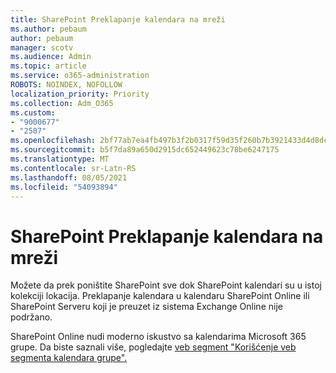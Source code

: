 ```yaml
---
title: SharePoint Preklapanje kalendara na mreži
ms.author: pebaum
author: pebaum
manager: scotv
ms.audience: Admin
ms.topic: article
ms.service: o365-administration
ROBOTS: NOINDEX, NOFOLLOW
localization_priority: Priority
ms.collection: Adm_O365
ms.custom:
- "9000677"
- "2587"
ms.openlocfilehash: 2bf77ab7ea4fb497b3f2b0317f59d35f260b7b3921433d4d8dc76268db63f0f1
ms.sourcegitcommit: b5f7da89a650d2915dc652449623c78be6247175
ms.translationtype: MT
ms.contentlocale: sr-Latn-RS
ms.lasthandoff: 08/05/2021
ms.locfileid: "54093894"
---
```

# <a name="sharepoint-online-calendar-overlay"></a>SharePoint Preklapanje kalendara na mreži

Možete da prek poništite SharePoint sve dok SharePoint kalendari su u istoj kolekciji lokacija. Preklapanje kalendara u kalendaru SharePoint Online ili SharePoint Serveru koji je preuzet iz sistema Exchange Online nije podržano.

SharePoint Online nudi moderno iskustvo sa kalendarima Microsoft 365 grupe. Da biste saznali više, pogledajte [veb segment "Korišćenje veb segmenta kalendara grupe".](https://support.microsoft.com/en-us/office/use-the-group-calendar-web-part-eaf3c04d-5699-48cb-8b5e-3caa887d51ce)
